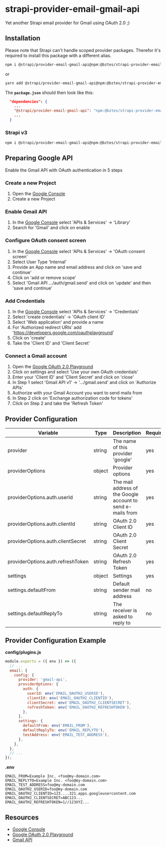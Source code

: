 # strapi-provider-email-gmail-api

Yet another Strapi email provider for Gmail using OAuth 2.0 ;)

## Installation

Please note that Strapi can't handle scoped provider packages. Therefor it's required to install this package with a different alias.

```sh
npm i @strapi/provider-email-gmail-api@npm:@bztes/strapi-provider-email-gmail-api
```

or

```sh
yarn add @strapi/provider-email-gmail-api@npm:@bztes/strapi-provider-email-gmail-api
```

The **`package.json`** should then look like this:

```json
  "dependencies": {
    ...
    "@strapi/provider-email-gmail-api": "npm:@bztes/strapi-provider-email-gmail-api@^4.0.0",
    ...
  }
```

### Strapi v3

```sh
npm i @strapi/provider-email-gmail-api@npm:@bztes/strapi-provider-email-gmail-api@1.0.1
```

## Preparing Google API

Enable the Gmail API with OAuth authentication in 5 steps

### Create a new Project

1. Open the [Google Console](https://console.cloud.google.com/)
2. Create a new Project

### Enable Gmail API

1. In the [Google Console](https://console.cloud.google.com/) select 'APIs & Services' -> 'Library'
2. Search for 'Gmail' and click on enable

### Configure OAuth consent screen

1. In the [Google Console](https://console.cloud.google.com/) select 'APIs & Services' -> 'OAuth consent screen'
2. Select User Type 'Internal'
3. Provide an App name and email address and click on 'save and continue'
4. Click on 'add or remove scope'
5. Select 'Gmail API .../auth/gmail.send' and click on 'update' and then 'save and continue'

### Add Credentials

1. In the [Google Console](https://console.cloud.google.com/) select 'APIs & Services' -> 'Credentials'
2. Select 'create credentials' -> 'OAuth client ID'
3. Select 'Web application' and provide a name
4. For 'Authorized redirect URIs' add 'https://developers.google.com/oauthplayground'
5. Click on 'create'
6. Take the 'Client ID' and 'Client Secret'

### Connect a Gmail account

1. Open the [Google OAuth 2.0 Playground](https://developers.google.com/oauthplayground/)
2. Click on settings and select 'Use your own OAuth credentials'
3. Enter your 'Client ID' and 'Client Secret' and click on 'close'
4. In Step 1 select 'Gmail API v1' -> '.../gmail.send' and click on 'Authorize APIs'
5. Authorize with your Gmail Account you want to send mails from
6. In Step 2 click on 'Exchange authorization code for tokens'
7. Click on Step 2 and take the 'Refresh Token'

## Provider Configuration

| Variable                          | Type   | Description                                                 | Required | Default |
| --------------------------------- | ------ | ----------------------------------------------------------- | -------- | ------- |
| provider                          | string | The name of this provider 'google'                          | yes      |         |
| providerOptions                   | object | Provider options                                            | yes      |         |
| providerOptions.auth.userId       | string | The mail address of the Google account to send e-mails from | yes      |         |
| providerOptions.auth.clientId     | string | OAuth 2.0 Client ID                                         | yes      |         |
| providerOptions.auth.clientSecret | string | OAuth 2.0 Client Secret                                     | yes      |         |
| providerOptions.auth.refreshToken | string | OAuth 2.0 Refresh Token                                     | yes      |         |
| settings                          | object | Settings                                                    | yes      |         |
| settings.defaultFrom              | string | Default sender mail address                                 | no       |         |
| settings.defaultReplyTo           | string | The receiver is asked to reply to                           | no       |         |

## Provider Configuration Example

**config/plugins.js**

```js
module.exports = ({ env }) => ({
  // ...
  email: {
    config: {
      provider: 'gmail-api',
      providerOptions: {
        auth: {
          userId: env('EMAIL_OAUTH2_USERID'),
          clientId: env('EMAIL_OAUTH2_CLIENTID'),
          clientSecret: env('EMAIL_OAUTH2_CLIENTSECRET'),
          refreshToken: env('EMAIL_OAUTH2_REFRESHTOKEN'),
        },
      },
      settings: {
        defaultFrom: env('EMAIL_FROM'),
        defaultReplyTo: env('EMAIL_REPLYTO'),
        testAddress: env('EMAIL_TEST_ADDRESS'),
      },
    },
  },
  // ...
});
```

**.env**

```
EMAIL_FROM=Example Inc. <foo@my-domain.com>
EMAIL_REPLYTO=Example Inc. <foo@my-domain.com>
EMAIL_TEST_ADDRESS=foo@my-domain.com
EMAIL_OAUTH2_USERID=foo@my-domain.com
EMAIL_OAUTH2_CLIENTID=123....321.apps.googleusercontent.com
EMAIL_OAUTH2_CLIENTSECRET=ABC123...
EMAIL_OAUTH2_REFRESHTOKEN=1//123XYZ...
```

## Resources

- [Google Console](https://console.cloud.google.com/)
- [Google OAuth 2.0 Playground](https://developers.google.com/oauthplayground/)
- [Gmail API](https://developers.google.com/gmail/api/reference/rest/v1/users.messages/send)
